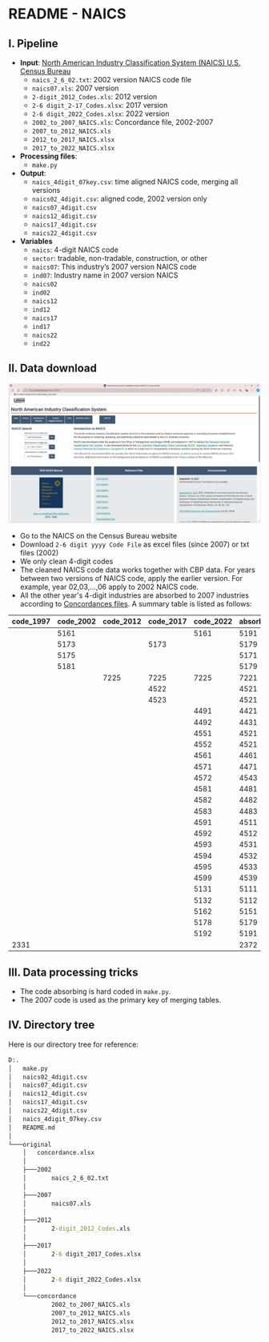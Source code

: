 # README - NAICS

## I. Pipeline

* **Input**: [North American Industry Classification System (NAICS) U.S. Census Bureau](https://www.census.gov/naics/?48967)
    * `naics_2_6_02.txt`: 2002 version NAICS code file
    * `naics07.xls`: 2007 version
    * `2-digit_2012_Codes.xls`: 2012 version
    * `2-6 digit_2-17_Codes.xlsx`: 2017 version
    * `2-6 digit_2022_Codes.xlsx`: 2022 version
    * `2002_to_2007_NAICS.xls`: Concordance file, 2002-2007
    * `2007_to_2012_NAICS.xls`
    * `2012_to_2017_NAICS.xlsx`
    * `2017_to_2022_NAICS.xlsx`
* **Processing files**:
    * `make.py`
* **Output**: 
    * `naics_4digit_07key.csv`: time aligned NAICS code, merging all versions
    * `naics02_4digit.csv`: aligned code, 2002 version only
    * `naics07_4digit.csv`
    * `naics12_4digit.csv`
    * `naics17_4digit.csv`
    * `naics22_4digit.csv`
* **Variables**
    * `naics`: 4-digit NAICS code
    * `sector`: tradable, non-tradable, construction, or other
    * `naics07`: This industry’s 2007 version NAICS code
    * `ind07`: Industry name in 2007 version NAICS
    * `naics02`
    * `ind02`
    * `naics12`
    * `ind12`
    * `naics17`
    * `ind17`
    * `naics22`
    * `ind22`

## II. Data download

<img src="./data%20source.jpg" alt="data source" style="zoom:50%;" />

* Go to the NAICS on the Census Bureau website
* Download `2-6 digit yyyy Code File` as excel files (since 2007) or txt files (2002)
* We only clean 4-digit codes
* The cleaned NAICS code data works together with CBP data. For years between two versions of NAICS code, apply the earlier version. For example, year 02,03,...,06 apply to 2002 NAICS code.
* All the other year's 4-digit industries are absorbed to 2007 industries according to [Concordances files](https://www.census.gov/naics/?68967). A summary table is listed as follows:

| code_1997 | code_2002 | code_2012 | code_2017 | code_2022 | absorbed_by_2007 |
| --------- | --------- | --------- | --------- | --------- | ---------------- |
|           | 5161      |           |           | 5161      | 5191             |
|           | 5173      |           | 5173      |           | 5179             |
|           | 5175      |           |           |           | 5171             |
|           | 5181      |           |           |           | 5179             |
|           |           | 7225      | 7225      | 7225      | 7221             |
|           |           |           | 4522      |           | 4521             |
|           |           |           | 4523      |           | 4521             |
|           |           |           |           | 4491      | 4421             |
|           |           |           |           | 4492      | 4431             |
|           |           |           |           | 4551      | 4521             |
|           |           |           |           | 4552      | 4521             |
|           |           |           |           | 4561      | 4461             |
|           |           |           |           | 4571      | 4471             |
|           |           |           |           | 4572      | 4543             |
|           |           |           |           | 4581      | 4481             |
|           |           |           |           | 4582      | 4482             |
|           |           |           |           | 4583      | 4483             |
|           |           |           |           | 4591      | 4511             |
|           |           |           |           | 4592      | 4512             |
|           |           |           |           | 4593      | 4531             |
|           |           |           |           | 4594      | 4532             |
|           |           |           |           | 4595      | 4533             |
|           |           |           |           | 4599      | 4539             |
|           |           |           |           | 5131      | 5111             |
|           |           |           |           | 5132      | 5112             |
|           |           |           |           | 5162      | 5151             |
|           |           |           |           | 5178      | 5179             |
|           |           |           |           | 5192      | 5191             |
| 2331      |           |           |           |           | 2372             |

## III. Data processing tricks

- The code absorbing is hard coded in `make.py`.
- The 2007 code is used as the primary key of merging tables.

## IV. Directory tree

Here is our directory tree for reference:

```cmd
D:.
│   make.py
│   naics02_4digit.csv
│   naics07_4digit.csv
│   naics12_4digit.csv
│   naics17_4digit.csv
│   naics22_4digit.csv
│   naics_4digit_07key.csv
│   README.md
│
└───original
    │   concordance.xlsx
    │
    ├───2002
    │       naics_2_6_02.txt
    │
    ├───2007
    │       naics07.xls
    │
    ├───2012
    │       2-digit_2012_Codes.xls
    │
    ├───2017
    │       2-6 digit_2017_Codes.xlsx
    │
    ├───2022
    │       2-6 digit_2022_Codes.xlsx
    │
    └───concordance
            2002_to_2007_NAICS.xls
            2007_to_2012_NAICS.xls
            2012_to_2017_NAICS.xlsx
            2017_to_2022_NAICS.xlsx
```

